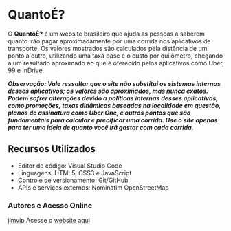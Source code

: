 # QuantoÉ?

O **QuantoÉ?** é um website brasileiro que ajuda as pessoas a saberem quanto irão pagar aproximadamente por uma corrida nos aplicativos de transporte. Os valores mostrados são calculados pela distância de um ponto a outro, utilizando uma taxa base e o custo por quilômetro, chegando a um resultado aproximado ao que é oferecido pelos aplicativos como Uber, 99 e InDrive.

***Observação: Vale ressaltar que o site não substitui os sistemas internos desses aplicativos; os valores são aproximados, mas nunca exatos. Podem sofrer alterações devido a políticas internas desses aplicativos, como promoções, taxas dinâmicas baseadas na localidade em questão, planos de assinatura como Uber One, e outros pontos que são fundamentais para calcular e precificar uma corrida. Use o site apenas para ter uma ideia de quanto você irá gastar com cada corrida.***

## Recursos Utilizados

- Editor de código: Visual Studio Code
- Linguagens: HTML5, CSS3 e JavaScript
- Controle de versionamento: Git/GitHub
- APIs e serviços externos: Nominatim OpenStreetMap

### Autores e Acesso Online

[jlmvip](https://www.github.com/jlmvip)
Acesse o [website aqui]()